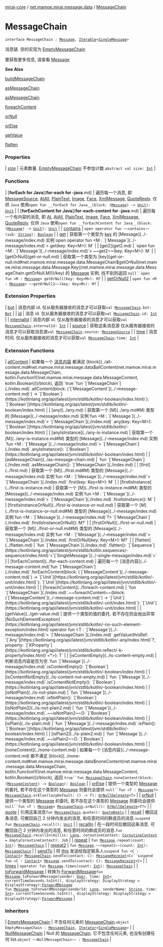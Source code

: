 [mirai-core](../../index.md) / [net.mamoe.mirai.message.data](../index.md) / [MessageChain](./index.md)

# MessageChain

`interface MessageChain : `[`Message`](../-message/index.md)`, `[`Iterable`](https://kotlinlang.org/api/latest/jvm/stdlib/kotlin.collections/-iterable/index.html)`<`[`SingleMessage`](../-single-message/index.md)`>`

消息链. 空的实现为 [EmptyMessageChain](../-empty-message-chain/index.md)

要获取更多信息, 请查看 [Message](../-message/index.md)

**See Also**

[buildMessageChain](../build-message-chain.md)

[asMessageChain](../as-message-chain.md)

[asMessageChain](../as-message-chain.md)

[foreachContent](../foreach-content.md)

[orNull](../or-null.md)

[orElse](../or-else.md)

[getValue](../get-value.md)

[flatten](../kotlin.collections.-iterable/flatten.md)

### Properties

| [size](size.md) | 元素数量. [EmptyMessageChain](../-empty-message-chain/index.md) 不参加计数.`abstract val size: `[`Int`](https://kotlinlang.org/api/latest/jvm/stdlib/kotlin/-int/index.html) |

### Functions

| [__forEach for Java__](__for-each for -java__.md) | 遍历每一个消息, 即 [MessageSource](../-at/index.md), [AtAll](../-at-all/index.md), [PlainText](../-plain-text/index.md), [Image](../-image/index.md), [Face](../-face/index.md), [XmlMessage](../-xml-message/index.md), [QuoteReply](../-quote-reply/index.md). 仅供 `Java` 使用`open fun __forEach for Java__(block: (`[`Message`](../-message/index.md)`) -> `[`Unit`](https://kotlinlang.org/api/latest/jvm/stdlib/kotlin/-unit/index.html)`): `[`Unit`](https://kotlinlang.org/api/latest/jvm/stdlib/kotlin/-unit/index.html) |
| [__forEachContent for Java__](__for-each-content for -java__.md) | 遍历每一个有内容的消息, 即 [At](../-at/index.md), [AtAll](../-at-all/index.md), [PlainText](../-plain-text/index.md), [Image](../-image/index.md), [Face](../-face/index.md), [XmlMessage](../-xml-message/index.md), [QuoteReply](../-quote-reply/index.md). 仅供 `Java` 使用`open fun __forEachContent for Java__(block: (`[`Message`](../-message/index.md)`) -> `[`Unit`](https://kotlinlang.org/api/latest/jvm/stdlib/kotlin/-unit/index.html)`): `[`Unit`](https://kotlinlang.org/api/latest/jvm/stdlib/kotlin/-unit/index.html) |
| [contains](contains.md) | `open operator fun ~~contains~~(sub: `[`String`](https://kotlinlang.org/api/latest/jvm/stdlib/kotlin/-string/index.html)`): `[`Boolean`](https://kotlinlang.org/api/latest/jvm/stdlib/kotlin/-boolean/index.html) |
| [get](get.md) | 获取第一个类型为 [key](get.md#net.mamoe.mirai.message.data.MessageChain$get(net.mamoe.mirai.message.data.Message.Key((net.mamoe.mirai.message.data.MessageChain.get.M)))/key) 的 [Message](../-message/index.md) 实例`open operator fun <M : `[`Message`](../-message/index.md)`> get(key: Key<M>): M` |
| [get2](get2.md) | `open fun <M : `[`Message`](../-message/index.md)`> ~~get2~~(key: Key<M>): M` |
| [getOrNull](get-or-null.md) | 获取第一个类型为 [key](get-or-null.md#net.mamoe.mirai.message.data.MessageChain$getOrNull(net.mamoe.mirai.message.data.Message.Key((net.mamoe.mirai.message.data.MessageChain.getOrNull.M)))/key) 的 [Message](../-message/index.md) 实例, 找不到则返回 `null``open fun <M : `[`Message`](../-message/index.md)`> getOrNull(key: Key<M>): M?` |
| [getOrNull2](get-or-null2.md) | `open fun <M : `[`Message`](../-message/index.md)`> ~~getOrNull2~~(key: Key<M>): M?` |

### Extension Properties

| [bot](../bot.md) | 消息内部 id. 仅从服务器接收的消息才可以获取`val `[`MessageChain`](./index.md)`.bot: `[`Bot`](../../net.mamoe.mirai/-bot/index.md) |
| [id](../id.md) | 消息 id. 仅从服务器接收的消息才可以获取`val `[`MessageChain`](./index.md)`.id: `[`Int`](https://kotlinlang.org/api/latest/jvm/stdlib/kotlin/-int/index.html) |
| [internalId](../internal-id.md) | 消息内部 id. 仅从服务器接收的消息才可以获取`val `[`MessageChain`](./index.md)`.internalId: `[`Int`](https://kotlinlang.org/api/latest/jvm/stdlib/kotlin/-int/index.html) |
| [source](../source.md) | 获取这条消息源 仅从服务器接收的消息才可以获取消息源`val `[`MessageChain`](./index.md)`.source: `[`MessageSource`](../-message-source/index.md) |
| [time](../time.md) | 消息时间. 仅从服务器接收的消息才可以获取`val `[`MessageChain`](./index.md)`.time: `[`Int`](https://kotlinlang.org/api/latest/jvm/stdlib/kotlin/-int/index.html) |

### Extension Functions

| [allContent](../all-content.md) | 如果每一个 [消息内容](../-message-content.md) 都满足 [block](../all-content.md#net.mamoe.mirai.message.data$allContent(net.mamoe.mirai.message.data.MessageChain, kotlin.Function1((net.mamoe.mirai.message.data.MessageContent, kotlin.Boolean)))/block), 返回 `true``fun `[`MessageChain`](./index.md)`.allContent(block: (`[`MessageContent`](../-message-content.md)`) -> `[`Boolean`](https://kotlinlang.org/api/latest/jvm/stdlib/kotlin/-boolean/index.html)`): `[`Boolean`](https://kotlinlang.org/api/latest/jvm/stdlib/kotlin/-boolean/index.html) |
| [any](../any.md) | 获取第一个 [M](../any.md#M) 类型的 [Message](../-message/index.md) 实例`fun <M : `[`Message`](../-message/index.md)`> `[`MessageChain`](./index.md)`.any(key: Key<M>): `[`Boolean`](https://kotlinlang.org/api/latest/jvm/stdlib/kotlin/-boolean/index.html) |
| [anyIsInstance](../any-is-instance.md) | 获取第一个 [M](../any-is-instance.md#M) 类型的 [Message](../-message/index.md) 实例`fun <M : `[`Message`](../-message/index.md)`> `[`MessageChain`](./index.md)`.anyIsInstance(): `[`Boolean`](https://kotlinlang.org/api/latest/jvm/stdlib/kotlin/-boolean/index.html) |
| [asMessageChain](../as-message-chain.md) | `fun `[`MessageChain`](./index.md)`.asMessageChain(): `[`MessageChain`](./index.md) |
| [first](../first.md) | 获取第一个 [M](../first.md#M) 类型的 [Message](../-message/index.md) 实例`fun <M : `[`Message`](../-message/index.md)`> `[`MessageChain`](./index.md)`.first(key: Key<M>): M` |
| [firstIsInstance](../first-is-instance.md) | 获取第一个 [M](../first-is-instance.md#M) 类型的 [Message](../-message/index.md) 实例`fun <M : `[`Message`](../-message/index.md)`> `[`MessageChain`](./index.md)`.firstIsInstance(): M` |
| [firstIsInstanceOrNull](../first-is-instance-or-null.md) | 获取第一个 [M](../first-is-instance-or-null.md#M) 类型的 [Message](../-message/index.md) 实例`fun <M : `[`Message`](../-message/index.md)`?> `[`MessageChain`](./index.md)`.firstIsInstanceOrNull(): M?` |
| [firstOrNull](../first-or-null.md) | 获取第一个 [M](../first-or-null.md#M) 类型的 [Message](../-message/index.md) 实例`fun <M : `[`Message`](../-message/index.md)`> `[`MessageChain`](./index.md)`.firstOrNull(key: Key<M>): M?` |
| [flatten](../flatten.md) | `fun `[`MessageChain`](./index.md)`.flatten(): `[`Sequence`](https://kotlinlang.org/api/latest/jvm/stdlib/kotlin.sequences/-sequence/index.html)`<`[`SingleMessage`](../-single-message/index.md)`>` |
| [forEachContent](../for-each-content.md) | 遍历每一个 [消息内容](../-message-content.md)`fun `[`MessageChain`](./index.md)`.forEachContent(block: (`[`MessageContent`](../-message-content.md)`) -> `[`Unit`](https://kotlinlang.org/api/latest/jvm/stdlib/kotlin/-unit/index.html)`): `[`Unit`](https://kotlinlang.org/api/latest/jvm/stdlib/kotlin/-unit/index.html) |
| [foreachContent](../foreach-content.md) | `fun `[`MessageChain`](./index.md)`.~~foreachContent~~(block: (`[`MessageContent`](../-message-content.md)`) -> `[`Unit`](https://kotlinlang.org/api/latest/jvm/stdlib/kotlin/-unit/index.html)`): `[`Unit`](https://kotlinlang.org/api/latest/jvm/stdlib/kotlin/-unit/index.html) |
| [getValue](../get-value.md) | 提供一个类型的值的委托. 若不存在则会抛出异常 [NoSuchElementException](https://kotlinlang.org/api/latest/jvm/stdlib/kotlin/-no-such-element-exception/index.html)`operator fun <T : `[`Message`](../-message/index.md)`> `[`MessageChain`](./index.md)`.getValue(thisRef: `[`Any`](https://kotlinlang.org/api/latest/jvm/stdlib/kotlin/-any/index.html)`?, property: `[`KProperty`](https://kotlinlang.org/api/latest/jvm/stdlib/kotlin.reflect/-k-property/index.html)`<*>): T` |
| [isContentEmpty](../is-content-empty.md) | 判断消息内容是否为空.`fun `[`Message`](../-message/index.md)`.isContentEmpty(): `[`Boolean`](https://kotlinlang.org/api/latest/jvm/stdlib/kotlin/-boolean/index.html) |
| [isContentNotEmpty](../is-content-not-empty.md) | `fun `[`Message`](../-message/index.md)`.isContentNotEmpty(): `[`Boolean`](https://kotlinlang.org/api/latest/jvm/stdlib/kotlin/-boolean/index.html) |
| [isNotPlain](../is-not-plain.md) | `fun `[`Message`](../-message/index.md)`.isNotPlain(): `[`Boolean`](https://kotlinlang.org/api/latest/jvm/stdlib/kotlin/-boolean/index.html) |
| [isNotPlain2](../is-not-plain2.md) | `fun `[`Message`](../-message/index.md)`.~~isNotPlain2~~(): `[`Boolean`](https://kotlinlang.org/api/latest/jvm/stdlib/kotlin/-boolean/index.html) |
| [isPlain](../is-plain.md) | `fun `[`Message`](../-message/index.md)`.isPlain(): `[`Boolean`](https://kotlinlang.org/api/latest/jvm/stdlib/kotlin/-boolean/index.html) |
| [isPlain2](../is-plain2.md) | `fun `[`Message`](../-message/index.md)`.~~isPlain2~~(): `[`Boolean`](https://kotlinlang.org/api/latest/jvm/stdlib/kotlin/-boolean/index.html) |
| [noneContent](../none-content.md) | 如果每一个 [消息内容](../-message-content.md) 都不满足 [block](../none-content.md#net.mamoe.mirai.message.data$noneContent(net.mamoe.mirai.message.data.MessageChain, kotlin.Function1((net.mamoe.mirai.message.data.MessageContent, kotlin.Boolean)))/block), 返回 `true``fun `[`MessageChain`](./index.md)`.noneContent(block: (`[`MessageContent`](../-message-content.md)`) -> `[`Boolean`](https://kotlinlang.org/api/latest/jvm/stdlib/kotlin/-boolean/index.html)`): `[`Boolean`](https://kotlinlang.org/api/latest/jvm/stdlib/kotlin/-boolean/index.html) |
| [orElse](../or-else.md) | 提供一个类型的 [Message](../-message/index.md) 的委托, 若不存在这个类型的 [Message](../-message/index.md) 则委托会提供 `null``fun <T : `[`Message`](../-message/index.md)`?> `[`MessageChain`](./index.md)`.orElse(lazyDefault: () -> T): `[`OrNullDelegate`](../-or-null-delegate/index.md)`<T>` |
| [orNull](../or-null.md) | 提供一个类型的 [Message](../-message/index.md) 的委托, 若不存在这个类型的 [Message](../-message/index.md) 则委托会提供 `null``fun <T : `[`Message`](../-message/index.md)`> `[`MessageChain`](./index.md)`.orNull(): `[`OrNullDelegate`](../-or-null-delegate/index.md)`<T?>` |
| [quote](../quote.md) | 引用这条消息`fun `[`MessageChain`](./index.md)`.quote(): `[`QuoteReply`](../-quote-reply/index.md) |
| [recall](../recall.md) | 撤回这条消息. 可撤回自己 2 分钟内发出的消息, 和任意时间的群成员的消息.`suspend fun `[`MessageChain`](./index.md)`.recall(): `[`Unit`](https://kotlinlang.org/api/latest/jvm/stdlib/kotlin/-unit/index.html) |
| [recallIn](../recall-in.md) | 在一段时间后撤回这条消息. 可撤回自己 2 分钟内发出的消息, 和任意时间的群成员的消息.`fun `[`MessageChain`](./index.md)`.recallIn(millis: `[`Long`](https://kotlinlang.org/api/latest/jvm/stdlib/kotlin/-long/index.html)`, coroutineContext: `[`CoroutineContext`](https://kotlinlang.org/api/latest/jvm/stdlib/kotlin.coroutines/-coroutine-context/index.html)` = EmptyCoroutineContext): Job` |
| [repeat](../repeat.md) | `fun `[`Message`](../-message/index.md)`.repeat(count: `[`Int`](https://kotlinlang.org/api/latest/jvm/stdlib/kotlin/-int/index.html)`): `[`MessageChain`](./index.md) |
| [repeat2](../repeat2.md) | `fun `[`Message`](../-message/index.md)`.~~repeat2~~(count: `[`Int`](https://kotlinlang.org/api/latest/jvm/stdlib/kotlin/-int/index.html)`): `[`MessageChain`](./index.md) |
| [sendTo](../send-to.md) | 将 [this](../send-to/-this-.md) 发送给指定联系人`suspend fun <C : `[`Contact`](../../net.mamoe.mirai.contact/-contact/index.md)`> `[`MessageChain`](./index.md)`.sendTo(contact: C): `[`MessageReceipt`](../../net.mamoe.mirai.message/-message-receipt/index.md)`<C>``suspend fun <C : `[`Contact`](../../net.mamoe.mirai.contact/-contact/index.md)`> `[`Message`](../-message/index.md)`.sendTo(contact: C): `[`MessageReceipt`](../../net.mamoe.mirai.message/-message-receipt/index.md)`<C>` |
| [times](../times.md) | `operator fun `[`Message`](../-message/index.md)`.times(count: `[`Int`](https://kotlinlang.org/api/latest/jvm/stdlib/kotlin/-int/index.html)`): `[`MessageChain`](./index.md) |
| [toForwardMessage](../to-forward-message.md) | 转换为 [ForwardMessage](../-forward-message/index.md)`fun `[`Message`](../-message/index.md)`.toForwardMessage(sender: `[`User`](../../net.mamoe.mirai.contact/-user/index.md)`, time: `[`Int`](https://kotlinlang.org/api/latest/jvm/stdlib/kotlin/-int/index.html)` = currentTimeSeconds.toInt(), displayStrategy: DisplayStrategy = DisplayStrategy): `[`ForwardMessage`](../-forward-message/index.md)<br>`fun `[`Message`](../-message/index.md)`.toForwardMessage(senderId: `[`Long`](https://kotlinlang.org/api/latest/jvm/stdlib/kotlin/-long/index.html)`, senderName: `[`String`](https://kotlinlang.org/api/latest/jvm/stdlib/kotlin/-string/index.html)`, time: `[`Int`](https://kotlinlang.org/api/latest/jvm/stdlib/kotlin/-int/index.html)` = currentTimeSeconds.toInt(), displayStrategy: DisplayStrategy = DisplayStrategy): `[`ForwardMessage`](../-forward-message/index.md) |

### Inheritors

| [EmptyMessageChain](../-empty-message-chain/index.md) | 不含任何元素的 [MessageChain](./index.md).`object EmptyMessageChain : `[`MessageChain`](./index.md)`, `[`Iterator`](https://kotlinlang.org/api/latest/jvm/stdlib/kotlin.collections/-iterator/index.html)`<`[`SingleMessage`](../-single-message/index.md)`>` |
| [NullMessageChain](../-null-message-chain/index.md) | Null 的 [MessageChain](./index.md). 它不包含任何元素, 也没有创建任何 list.`object ~~NullMessageChain~~ : `[`MessageChain`](./index.md) |

